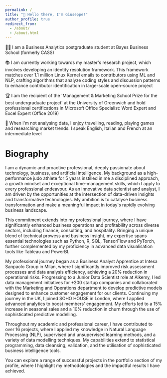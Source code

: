 ```yaml
---
permalink: /
title: "👋 Hello there, I'm Giuseppe!"
author_profile: true
redirect_from: 
  - /about/
  - /about.html
---
```

👨‍💻 I am a Business Analytics postgraduate student at Bayes Business School (formerly CASS)

📚 I am currently working towards my master's research project, which involves developing an identity resolution framework. This framework matches over 1.1 million Linux Kernel emails to contributors using ML and NLP, crafting algorithms that analyze coding styles and discussion patterns to enhance contributor identification in large-scale open-source project

🏆 I am the recipient of the 'Management & Marketing School Prize for the best undergraduate project' at the University of Greenwich and hold professional certifications in Microsoft Office Specialist: Word Expert and Excel Expert (Office 2019)

🛫 When I'm not analysing data, I enjoy travelling, reading, playing games and researching market trends. I speak English, Italian and French at an intermediate level

# Biography
I am a dynamic and proactive professional, deeply passionate about technology, business, and artificial intelligence. My background as a high-performance judo athlete for 5 years instilled in me a disciplined approach, a growth mindset and exceptional time-management skills, which I apply to every professional endeavour. As an innovative data scientist and analyst, I am driven by the opportunities at the intersection of data-driven insights and transformative technologies. My ambition is to catalyse business transformation and make a meaningful impact in today's rapidly evolving business landscape.

This commitment extends into my professional journey, where I have significantly enhanced business operations and profitability across diverse sectors, including finance, consulting, and hospitality. Bringing a unique blend of technical prowess and business insight, my expertise spans essential technologies such as Python, R, SQL, TensorFlow and PyTorch, further complemented by my proficiency in advanced data visualisation tools like Tableau and PowerBI.

My professional journey began as a Business Analyst Apprentice at Intesa Sanpaolo Group in Milan, where I significantly improved risk assessment processes and data analysis efficiency, achieving a 20% reduction in operational risks. Progressing to a Junior Data Scientist role at Alkemy, I led data management initiatives for +200 startup companies and collaborated with the Marketing and Operations department to develop predictive models designed to enhance customer engagement for our clients. Continuing my journey in the UK, I joined SOHO HOUSE in London, where I applied advanced analytics to boost members' engagement. My efforts led to a 15% increase in seasonal sales and a 10% reduction in churn through the use of sophisticated predictive modelling.

Throughout my academic and professional career, I have contributed to over 16 projects, where I applied my knowledge in Natural Language Processing (NLP), supervised and unsupervised learning methods, and a variety of data modelling techniques. My capabilities extend to statistical programming, data cleansing, validation, and the utilisation of sophisticated business intelligence tools.

You can explore a range of successful projects in the portfolio section of my profile, where I highlight my methodologies and the impactful results I have achieved.
